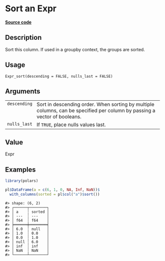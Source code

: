 

# Sort an Expr

[**Source code**](https://github.com/pola-rs/r-polars/tree/main/R/expr__expr.R#L1571)

## Description

Sort this column. If used in a groupby context, the groups are sorted.

## Usage

<pre><code class='language-R'>Expr_sort(descending = FALSE, nulls_last = FALSE)
</code></pre>

## Arguments

<table>
<tr>
<td style="white-space: nowrap; font-family: monospace; vertical-align: top">
<code id="Expr_sort_:_descending">descending</code>
</td>
<td>
Sort in descending order. When sorting by multiple columns, can be
specified per column by passing a vector of booleans.
</td>
</tr>
<tr>
<td style="white-space: nowrap; font-family: monospace; vertical-align: top">
<code id="Expr_sort_:_nulls_last">nulls_last</code>
</td>
<td>
If <code>TRUE</code>, place nulls values last.
</td>
</tr>
</table>

## Value

Expr

## Examples

``` r
library(polars)

pl$DataFrame(a = c(6, 1, 0, NA, Inf, NaN))$
  with_columns(sorted = pl$col("a")$sort())
```

    #> shape: (6, 2)
    #> ┌──────┬────────┐
    #> │ a    ┆ sorted │
    #> │ ---  ┆ ---    │
    #> │ f64  ┆ f64    │
    #> ╞══════╪════════╡
    #> │ 6.0  ┆ null   │
    #> │ 1.0  ┆ 0.0    │
    #> │ 0.0  ┆ 1.0    │
    #> │ null ┆ 6.0    │
    #> │ inf  ┆ inf    │
    #> │ NaN  ┆ NaN    │
    #> └──────┴────────┘
